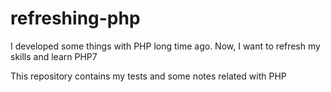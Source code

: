# refreshing-php

I developed some things with PHP long time ago. Now, I want to refresh my skills and learn PHP7

This repository contains my tests and some notes related with PHP
